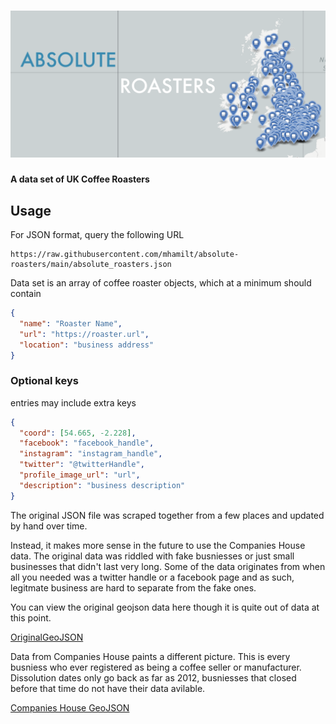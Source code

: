 # ![Absolute Roasters](img/logo.png)

**A data set of UK Coffee Roasters**

## Usage

For JSON format, query the following URL

```
https://raw.githubusercontent.com/mhamilt/absolute-roasters/main/absolute_roasters.json
```

Data set is an array of coffee roaster objects, which at a minimum should contain

```json
{
  "name": "Roaster Name",
  "url": "https://roaster.url",
  "location": "business address"
}
```

### Optional keys

entries may include extra keys

```json
{
  "coord": [54.665, -2.228],
  "facebook": "facebook_handle",
  "instagram": "instagram_handle",
  "twitter": "@twitterHandle",
  "profile_image_url": "url",
  "description": "business description"
}
```

The original JSON file was scraped together from a few places and updated by hand over time.

Instead, it makes more sense in the future to use the Companies House data. The
original data was riddled with fake busniesses or just small businesses that
didn't last very long. Some of the data originates from when all you needed was a twitter handle or 
a facebook page and as such, legitmate business are hard to separate from the fake ones.

You can view the original geojson data here though it is quite out of data at this point.

[OriginalGeoJSON](https://geojson.io/#data=data:text/x-url,https%3A%2F%2Fraw.githubusercontent.com%2Fmhamilt%2Fabsolute-roasters%2Frefs%2Fheads%2Fmain%2Fabsolute_roasters_geo.json)
  
Data from Companies House paints a different picture. This is every busniess who
ever registered as being a coffee seller or manufacturer. Dissolution dates only
go back as far as 2012, busniesses that closed before that time do not have their
data avilable.

[Companies House GeoJSON](https://geojson.io/#data=data:text/x-url,https%3A%2F%2Fraw.githubusercontent.com%2Fmhamilt%2Fabsolute-roasters%2Frefs%2Fheads%2Fmain%2Fsrc%2Fcompanies_house.geojson)

